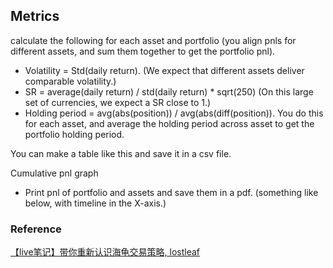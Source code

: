 ## Metrics
calculate the following for each asset and portfolio (you align pnls for different assets, and sum them together to get the portfolio pnl).
* Volatility = Std(daily return). (We expect that different assets deliver comparable volatility.)
* SR = average(daily return) / std(daily return) * sqrt(250)  (On this large set of currencies, we expect a SR close to 1.)
* Holding period = avg(abs(position)) / avg(abs(diff(position)). You do this for each asset, and average the holding period across asset to get the portfolio holding period.

 

You can make a table like this and save it in a csv file.
 
Cumulative pnl graph
* Print pnl of portfolio and assets and save them in a pdf. (something like below, with timeline in the X-axis.)

### Reference
[【live笔记】带你重新认识海龟交易策略, lostleaf](http://lostleaf.github.io/2019/09/11/%E5%B8%A6%E4%BD%A0%E9%87%8D%E6%96%B0%E8%AE%A4%E8%AF%86%E6%B5%B7%E9%BE%9F%E4%BA%A4%E6%98%93%E7%AD%96%E7%95%A5/)
